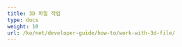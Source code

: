 ```yaml
---
title: 3D 파일 작업
type: docs
weight: 10
url: /ko/net/developer-guide/how-to/work-with-3d-file/
---
```

